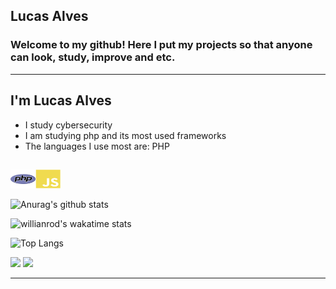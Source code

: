 ## Lucas Alves

### Welcome to my github! Here I put my projects so that anyone can look, study, improve and etc.
---
## I'm Lucas Alves
* I study cybersecurity
* I am studying php and its most used frameworks
* The languages I use most are: PHP

<img align="center" alt="Arthur-Python" height="30" width="40" src="https://raw.githubusercontent.com/devicons/devicon/master/icons/php/php-original.svg"><img align="center" alt="Arthur-Python" height="30" width="40" src="https://raw.githubusercontent.com/devicons/devicon/master/icons/javascript/javascript-plain.svg">
---
<p align="center">
  
![Anurag's github stats](https://github-readme-stats.vercel.app/api?username=phytoline&show_icons=true&theme=dark)

![willianrod's wakatime stats](https://github-readme-stats.vercel.app/api/wakatime?username=Phytoline&theme=dark)

![Top Langs](https://github-readme-stats.vercel.app/api/top-langs/?username=phytoline&layout=compact&theme=dark)


<a href = "mailto: phytolinedev@gmail.com"><img src="https://img.shields.io/badge/-Gmail-%23EA4335?style=for-the-badge&logo=gmail&logoColor=white"></a>
<a href="https://www.linkedin.com/in/lucas-alves-b21985156/" target="_blank"><img src="https://img.shields.io/badge/-LinkedIn-%230077B5?style=for-the-badge&logo=linkedin&logoColor=white"></a>

---
